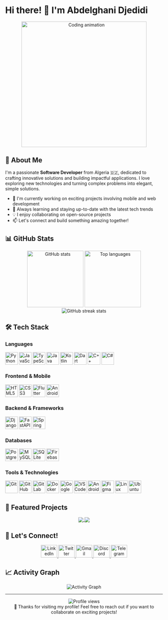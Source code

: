 # Hi there! 👋 I'm Abdelghani Djedidi

<div align="center">
  <img src="https://media.giphy.com/media/du3J3cXyzhj75IOgvA/giphy.gif" width="400" alt="Coding animation"/>
</div>

## 🚀 About Me

I'm a passionate **Software Developer** from Algeria 🇩🇿, dedicated to crafting innovative solutions and building impactful applications. I love exploring new technologies and turning complex problems into elegant, simple solutions.

- 🔭 I'm currently working on exciting projects involving mobile and web development
- 🌱 Always learning and staying up-to-date with the latest tech trends
- 💡 I enjoy collaborating on open-source projects
- 📫 Let's connect and build something amazing together!

## 📊 GitHub Stats

<div align="center">
  <img src="https://github-readme-stats.vercel.app/api?username=YOUR_GITHUB_USERNAME&hide_title=false&hide_rank=false&show_icons=true&include_all_commits=true&count_private=true&disable_animations=false&theme=tokyonight&locale=en&hide_border=true&bg_color=0D1117" height="180" alt="GitHub stats"/>
  <img src="https://github-readme-stats.vercel.app/api/top-langs?username=YOUR_GITHUB_USERNAME&locale=en&hide_title=false&layout=compact&card_width=320&langs_count=8&theme=tokyonight&hide_border=true&bg_color=0D1117" height="180" alt="Top languages"/>
</div>

<div align="center">
  <img src="https://github-readme-streak-stats.herokuapp.com/?user=YOUR_GITHUB_USERNAME&theme=tokyonight&hide_border=true&background=0D1117" alt="GitHub streak stats"/>
</div>

## 🛠️ Tech Stack

### Languages
<div align="left">
  <img src="https://cdn.jsdelivr.net/gh/devicons/devicon/icons/python/python-original.svg" height="40" alt="Python" title="Python"/>
  <img src="https://cdn.jsdelivr.net/gh/devicons/devicon/icons/javascript/javascript-original.svg" height="40" alt="JavaScript" title="JavaScript"/>
  <img src="https://cdn.jsdelivr.net/gh/devicons/devicon/icons/typescript/typescript-original.svg" height="40" alt="TypeScript" title="TypeScript"/>
  <img src="https://cdn.jsdelivr.net/gh/devicons/devicon/icons/java/java-original.svg" height="40" alt="Java" title="Java"/>
  <img src="https://cdn.jsdelivr.net/gh/devicons/devicon/icons/kotlin/kotlin-original.svg" height="40" alt="Kotlin" title="Kotlin"/>
  <img src="https://cdn.jsdelivr.net/gh/devicons/devicon/icons/dart/dart-original.svg" height="40" alt="Dart" title="Dart"/>
  <img src="https://cdn.jsdelivr.net/gh/devicons/devicon/icons/cplusplus/cplusplus-original.svg" height="40" alt="C++" title="C++"/>
  <img src="https://cdn.jsdelivr.net/gh/devicons/devicon/icons/csharp/csharp-original.svg" height="40" alt="C#" title="C#"/>
</div>

### Frontend & Mobile
<div align="left">
  <img src="https://cdn.jsdelivr.net/gh/devicons/devicon/icons/html5/html5-original.svg" height="40" alt="HTML5" title="HTML5"/>
  <img src="https://cdn.jsdelivr.net/gh/devicons/devicon/icons/css3/css3-original.svg" height="40" alt="CSS3" title="CSS3"/>
  <img src="https://cdn.jsdelivr.net/gh/devicons/devicon/icons/flutter/flutter-original.svg" height="40" alt="Flutter" title="Flutter"/>
  <img src="https://cdn.jsdelivr.net/gh/devicons/devicon/icons/android/android-original.svg" height="40" alt="Android" title="Android"/>
</div>

### Backend & Frameworks
<div align="left">
  <img src="https://cdn.jsdelivr.net/gh/devicons/devicon/icons/django/django-plain.svg" height="40" alt="Django" title="Django"/>
  <img src="https://cdn.jsdelivr.net/gh/devicons/devicon/icons/fastapi/fastapi-original.svg" height="40" alt="FastAPI" title="FastAPI"/>
  <img src="https://cdn.jsdelivr.net/gh/devicons/devicon/icons/spring/spring-original.svg" height="40" alt="Spring" title="Spring"/>
</div>

### Databases
<div align="left">
  <img src="https://cdn.jsdelivr.net/gh/devicons/devicon/icons/postgresql/postgresql-original.svg" height="40" alt="PostgreSQL" title="PostgreSQL"/>
  <img src="https://cdn.jsdelivr.net/gh/devicons/devicon/icons/mysql/mysql-original.svg" height="40" alt="MySQL" title="MySQL"/>
  <img src="https://cdn.jsdelivr.net/gh/devicons/devicon/icons/sqlite/sqlite-original.svg" height="40" alt="SQLite" title="SQLite"/>
  <img src="https://cdn.jsdelivr.net/gh/devicons/devicon/icons/firebase/firebase-plain.svg" height="40" alt="Firebase" title="Firebase"/>
</div>

### Tools & Technologies
<div align="left">
  <img src="https://cdn.jsdelivr.net/gh/devicons/devicon/icons/git/git-original.svg" height="40" alt="Git" title="Git"/>
  <img src="https://cdn.jsdelivr.net/gh/devicons/devicon/icons/github/github-original.svg" height="40" alt="GitHub" title="GitHub"/>
  <img src="https://cdn.jsdelivr.net/gh/devicons/devicon/icons/gitlab/gitlab-original.svg" height="40" alt="GitLab" title="GitLab"/>
  <img src="https://cdn.jsdelivr.net/gh/devicons/devicon/icons/docker/docker-original.svg" height="40" alt="Docker" title="Docker"/>
  <img src="https://cdn.jsdelivr.net/gh/devicons/devicon/icons/googlecloud/googlecloud-original.svg" height="40" alt="Google Cloud" title="Google Cloud"/>
  <img src="https://cdn.jsdelivr.net/gh/devicons/devicon/icons/vscode/vscode-original.svg" height="40" alt="VS Code" title="VS Code"/>
  <img src="https://cdn.jsdelivr.net/gh/devicons/devicon/icons/androidstudio/androidstudio-original.svg" height="40" alt="Android Studio" title="Android Studio"/>
  <img src="https://cdn.jsdelivr.net/gh/devicons/devicon/icons/figma/figma-original.svg" height="40" alt="Figma" title="Figma"/>
  <img src="https://cdn.jsdelivr.net/gh/devicons/devicon/icons/linux/linux-original.svg" height="40" alt="Linux" title="Linux"/>
  <img src="https://cdn.jsdelivr.net/gh/devicons/devicon/icons/ubuntu/ubuntu-plain.svg" height="40" alt="Ubuntu" title="Ubuntu"/>
</div>

## 🌟 Featured Projects

<!-- Add your best projects here -->
<div align="center">
  <a href="https://github.com/YOUR_USERNAME/PROJECT_1">
    <img align="center" src="https://github-readme-stats.vercel.app/api/pin/?username=YOUR_USERNAME&repo=PROJECT_1&theme=tokyonight&hide_border=true&bg_color=0D1117" />
  </a>
  <a href="https://github.com/YOUR_USERNAME/PROJECT_2">
    <img align="center" src="https://github-readme-stats.vercel.app/api/pin/?username=YOUR_USERNAME&repo=PROJECT_2&theme=tokyonight&hide_border=true&bg_color=0D1117" />
  </a>
</div>

## 🤝 Let's Connect!

<div align="center">
  <a href="https://linkedin.com/in/YOUR_LINKEDIN" target="_blank">
    <img src="https://raw.githubusercontent.com/maurodesouza/profile-readme-generator/master/src/assets/icons/social/linkedin/default.svg" width="52" height="40" alt="LinkedIn"/>
  </a>
  <a href="https://twitter.com/YOUR_TWITTER" target="_blank">
    <img src="https://raw.githubusercontent.com/maurodesouza/profile-readme-generator/master/src/assets/icons/social/twitter/default.svg" width="52" height="40" alt="Twitter"/>
  </a>
  <a href="mailto:your.email@gmail.com">
    <img src="https://raw.githubusercontent.com/maurodesouza/profile-readme-generator/master/src/assets/icons/social/gmail/default.svg" width="52" height="40" alt="Gmail"/>
  </a>
  <a href="https://discord.gg/YOUR_DISCORD" target="_blank">
    <img src="https://raw.githubusercontent.com/maurodesouza/profile-readme-generator/master/src/assets/icons/social/discord/default.svg" width="52" height="40" alt="Discord"/>
  </a>
  <a href="https://t.me/YOUR_TELEGRAM" target="_blank">
    <img src="https://raw.githubusercontent.com/maurodesouza/profile-readme-generator/master/src/assets/icons/social/telegram/default.svg" width="52" height="40" alt="Telegram"/>
  </a>
</div>

## 📈 Activity Graph

<div align="center">
  <img src="https://github-readme-activity-graph.vercel.app/graph?username=AbdelghaniDjedidi2001&theme=tokyo-night&bg_color=0D1117&hide_border=true&line=58A6FF&point=58A6FF&area_color=58A6FF&area=true" alt="Activity Graph"/>
</div>

---

<div align="center">
  <img src="https://komarev.com/ghpvc/?username=AbdelghaniDjedidi2001&label=Profile%20views&color=0e75b6&style=flat" alt="Profile views"/>
</div>

<div align="center">
  💙 Thanks for visiting my profile! Feel free to reach out if you want to collaborate on exciting projects!
</div>
